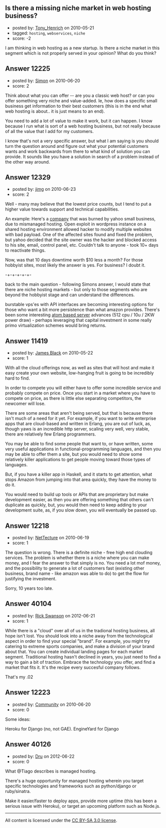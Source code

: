## Is there a missing niche market in web hosting business?

- posted by: [Tony_Henrich](https://stackexchange.com/users/-1/2590-tony-henrich) on 2010-05-21
- tagged: `hosting`, `webservices`, `niche`
- score: -2

I am thinking in web hosting as a new startup. Is there a niche market in this segment which is not properly served in your opinion? What do you think?


## Answer 12225

- posted by: [Simon](https://stackexchange.com/users/-1/2678-simon) on 2010-06-20
- score: 2

Think about what you can offer -- are you a classic web host? or can you offer something very niche and value-added. Ie, how does a specific small business get information to their best customers (this is in the end what web hosting is about.. it is just means to an end).

You need to add a lot of value to make it work, but it can happen. I know because I run what is sort of a web hosting business, but not really because of all the value that I add for my customers.

I know that's not a very specific answer, but what I am saying is you should turn the question around and figure out what your potential customers wants and work backwards from there to what kind of solution you can provide. It sounds like you have a solution in search of a problem instead of the other way around.


## Answer 12329

- posted by: [jimg](https://stackexchange.com/users/-1/2380-jimg) on 2010-06-23
- score: 2

<p>Well - many may believe that the lowest price counts, but I tend to put a higher value towards support and technical capabilities.  </p>

<p>An example: Here's a <a href="http://venturebeat.com/2010/06/21/blocked-how-yahoo-shut-us-down-and-why-it-could-happen-to-you/" rel="nofollow">company</a> that was burned by yahoo small business, due to mismanaged hosting. Open exploit in wordpress instance on a shared hosting environment allowed hacker to modify multiple websites with bad payload.  One of the affected sites found and fixed the problem, but yahoo decided that the site owner was the hacker and blocked access to his site, email, control panel, etc.  Couldn't talk to anyone - took 10+ days to reactivate things.  </p>

<p>Now, was that 10 days downtime worth $10 less a month?  For those hobbyist sites, most likely the answer is yes.  For business?  I doubt it.  </p>

<p>-+-+-+-+-+-</p>

<p>back to the main question - following Simons answer, I would state that there are niche hosting markets - but only to those segments who are beyond the hobbyist stage and can understand the differences.</p>

<p>burstable vps'es with API interfaces are becoming interesting options for those who want a bit more persistence than what amazon provides. There's been some interesting <a href="http://arstechnica.com/business/news/2010/06/server-based-on-512-atom-cpus-to-take-on-xeon-in-datacenters.ars" rel="nofollow">atom based server</a> advances (512 cpu / 10u / 2KW power draw)  - perhaps leveraging that capital investment in some really primo virtualization schemes would bring returns.  </p>



## Answer 11419

- posted by: [James Black](https://stackexchange.com/users/-1/1074-james-black) on 2010-05-22
- score: 1

With all the cloud offerings now, as well as sites that will host and make it easy create your own website, low-hanging fruit is going to be incredibly hard to find.

In order to compete you will either have to offer some incredible service and probably compete on price. Once you start in a market where you have to compete on price, as there is little else separating competitors, the newcomer will lose.

There are some areas that aren't being served, but that is because there isn't much of a need for it yet. For example, if you want to write enterprise apps that are cloud-based and written in Erlang, you are out of luck, as, though yaws is an incredible http server, scaling very well, very stable, there are relatively few Erlang programmers.

You may be able to find some people that want to, or have written, some very useful applications in functional-programming languages, and then you may be able to offer them a site, but you would need to show some relatively killer applications to get people moving toward those types of languages.

But, if you have a killer app in Haskell, and it starts to get attention, what stops Amazon from jumping into that area quickly, they have the money to do it.

You would need to build up tools or APIs that are proprietary but make development easier, as then you are offering something that others can't duplicate as quickly, but, you would then need to keep adding to your development suite, as, if you slow down, you will eventually be passed up.



## Answer 12218

- posted by: [NetTecture](https://stackexchange.com/users/-1/3350-nettecture) on 2010-06-19
- score: 1

The question is wrong. There is a definite niche - free high end clouding services. The problem is whether there is a niche where you can make money, and I fear the answer to that simply is no. You need a lot mof money, and the possibility to generate a lot of customers fast (existing other business, brand name - like amazon was able to do) to get the flow for justifying the investment.

Sorry, 10 years too late.


## Answer 40104

- posted by: [Rick Swanson](https://stackexchange.com/users/-1/18498-rick-swanson) on 2012-06-21
- score: 1

While there is a "cloud" over all of  us in the tradional hosting business, all hope isn't lost.  You should look into a niche away from the technological aspect in order to find your special "brand".  For example, you might try catering to extreme sports companies, and make a division of your brand about that.  You can create individual landing pages for each market segment.  Traditional hosting hasn't declined in years, you just need to find a way to gain a bit of traction.  Embrace the technology you offer, and find a market that fits it.  It's the recipe every succesful company follows.

That's my .02


## Answer 12223

- posted by: [Community](https://stackexchange.com/users/-1/-1-community) on 2010-06-20
- score: 0

Some ideas:

Heroku for Django (no, not GAE).
EngineYard for Django




## Answer 40126

- posted by: [Dru](https://stackexchange.com/users/-1/18514-dru) on 2012-06-22
- score: 0

What @Tiago describes is managed hosting. 

There's a huge opportunity for managed hosting wherein you target specific technologies and frameworks such as python/django or ruby/sinatra.  

Make it easier/faster to deploy apps, provide more uptime (this has been a serious issue with Heroku), or target an upcoming platform such as Node.js. 



---

All content is licensed under the [CC BY-SA 3.0 license](https://creativecommons.org/licenses/by-sa/3.0/).
